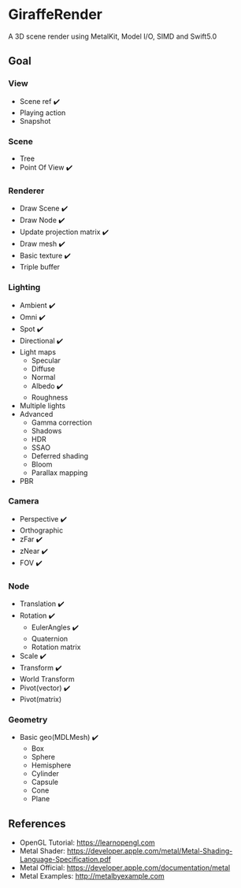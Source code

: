 # GiraffeRender
A 3D scene render using MetalKit, Model I/O, SIMD and Swift5.0

## Goal
### View
+ Scene ref :heavy_check_mark:
+ Playing action
+ Snapshot

### Scene
+ Tree
+ Point Of View :heavy_check_mark:
### Renderer
+ Draw Scene :heavy_check_mark:
+ Draw Node :heavy_check_mark:
+ Update projection matrix :heavy_check_mark:
+ Draw mesh :heavy_check_mark:
+ Basic texture :heavy_check_mark:
+ Triple buffer

### Lighting
+ Ambient :heavy_check_mark:
+ Omni :heavy_check_mark:
+ Spot :heavy_check_mark:
+ Directional :heavy_check_mark:
+ Light maps
  + Specular
  + Diffuse
  + Normal
  + Albedo :heavy_check_mark:
  + Roughness
+ Multiple lights
+ Advanced
  + Gamma correction
  + Shadows
  + HDR
  + SSAO
  + Deferred shading
  + Bloom
  + Parallax mapping
+ PBR
### Camera
+ Perspective :heavy_check_mark:
+ Orthographic
+ zFar :heavy_check_mark:
+ zNear :heavy_check_mark:
+ FOV :heavy_check_mark:

### Node
+ Translation :heavy_check_mark:
+ Rotation :heavy_check_mark:
  + EulerAngles :heavy_check_mark:
  + Quaternion
  + Rotation matrix
+ Scale  :heavy_check_mark:
+ Transform :heavy_check_mark:
+ World Transform
+ Pivot(vector) :heavy_check_mark:
+ Pivot(matrix)

### Geometry
+ Basic geo(MDLMesh) :heavy_check_mark:
  + Box
  + Sphere
  + Hemisphere
  + Cylinder
  + Capsule
  + Cone
  + Plane

## References
+ OpenGL Tutorial: https://learnopengl.com
+ Metal Shader: https://developer.apple.com/metal/Metal-Shading-Language-Specification.pdf
+ Metal Official: https://developer.apple.com/documentation/metal
+ Metal Examples: http://metalbyexample.com
